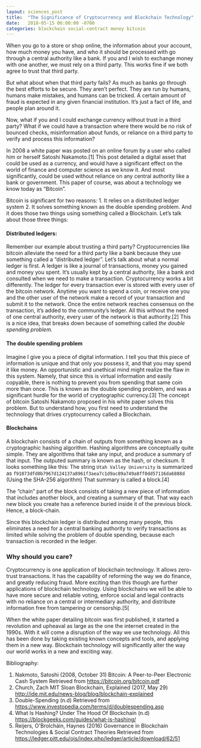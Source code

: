 ```yaml
---
layout: sciences_post
title:  "The Significance of Cryptocurrency and Blockchain Technology"
date:   2018-05-15 06:00:00 -0700
categories: blockchain social-contract money bitcoin
---
```


When you go to a store or shop online, the information about your account, how much money you have, and who it should be processed with go through a central authority like a bank.  If you and I wish to exchange money with one another, we must rely on a third party.  This works fine if we both agree to trust that third party.

But what about when that third party fails?  As much as banks go through the best efforts to be secure.  They aren’t perfect.  They are run by humans, humans make mistakes, and humans can be tricked.  A certain amount of fraud is expected in any given financial institution.  It’s just a fact of life, and people plan around it.

Now, what if you and I could exchange currency without trust in a third party?  What if we could have a transaction where there would be no risk of bounced checks, misinformation about funds, or reliance on a third party to verify and process this information?

In 2008 a white paper was posted on an online forum by a user who called him or herself Satoshi Nakamoto.[1]   This post detailed a digital asset that could be used as a currency, and would have a significant effect on the world of finance and computer science as we know it.  And most significantly, could be used without reliance on any central authority like a bank or government.  This paper of course, was about a technology we know today as “Bitcoin”.

Bitcoin is significant for two reasons:  1. It relies on a distributed ledger system 2. It solves something known as the double spending problem.  And it does those two things using something called a Blockchain.  Let’s talk about those three things:

#### Distributed ledgers:

Remember our example about trusting a third party?  Cryptocurrencies like bitcoin alleviate the need for a third party like a bank because they use something called a “distributed ledger”.  Let’s talk about what a normal ledger is first.  A ledger is like a journal of transactions, money you gained and money you spent.  It’s usually kept by a central authority, like a bank and consulted when we need to make a transaction.   Cryptocurrency works a bit differently.  The ledger for every transaction ever is stored  with every user of the bitcoin network.  Anytime you want to spend a coin, or receive one you and the other user of the network make a record of your transaction and submit it to the network.  Once the entire network reaches consensus on the transaction, it’s added to the community’s ledger.  All this without the need of one central authority, every user of the network is that authority.[2]  This is a nice idea, that breaks down because of something called _the double spending problem._

#### The double spending problem

Imagine I give you a piece of digital information.  I tell you that this piece of information is unique and that only you possess it, and that you may spend it like money.  An opportunistic and unethical mind might realize the flaw in this system.  Namely, that since this is virtual information and easily copyable, there is nothing to prevent you from spending that same coin more than once.  This is known as the double spending problem, and was a significant hurdle for the world of cryptographic currency.[3]  The concept of bitcoin Satoshi Nakamoto proposed in his white paper solves this problem.  But to understand how, you first need to understand the technology that drives cryptocurrency called a Blockchain.

#### Blockchains
A blockchain consists of a chain of outputs from something known as a cryptographic hashing algorithm.  Hashing algorithms are conceptually quite simple.  They are algorithms that take any input, and produce a summary of that input.  The outputed summary is known as the hash, or checksum.  It looks something like this: The string `Utah Valley University` is summarized as `f91073dfd0b7967d124137a8961f3aea7c1d9ac89a749a8ff0dd57116da6888d` (Using the SHA-256 algorithm)  That summary is called a block.[4]

The “chain” part of the block consists of taking a new piece of information that includes another block, and creating a summary of that.  That way each new block you create has a reference buried inside it of the previous block.   Hence, a block-chain.

Since this blockchain ledger is distributed among many people, this eliminates a need for a central banking authority to verify transactions as limited while solving the problem of double spending, because each transaction is recorded in the ledger. 

### Why should you care?
Cryptocurrency is one application of blockchain technology.  It allows zero-trust transactions.  It has the capability of reforming the way we do finance, and greatly reducing fraud.  More exciting than this though are further applications of blockchain technology.   Using blockchains we will be able to have more secure and reliable voting, enforce social and legal contracts with no reliance on a central or intermediary authority, and distribute information free from tampering or censorship.[5[


When the white paper detailing bitcoin was first published, it started a revolution and upheaval as large as the one the internet created in the 1990s.  With it will come a disruption of the way we use technology.  All this has been done by taking existing known concepts and tools, and applying them in a new way.  Blockchain technology will significantly alter the way our world works in a new and exciting way.


Bibliography:
1. Nakmoto, Satoshi (2008, October 31) Bitcoin: A Peer-to-Peer Electronic Cash System Retrieved from https://bitcoin.org/bitcoin.pdf
2. Church, Zach MIT Sloan  Blockchain, Explained (2017, May 29) http://ide.mit.edu/news-blog/blog/blockchain-explained
3. Double-Spending (n.d) Retrieved from https://www.investopedia.com/terms/d/doublespending.asp
4. What Is Hashing? Under The Hood Of Blockchain (n.d) https://blockgeeks.com/guides/what-is-hashing/
5. Reijers, O'Brolcháin, Haynes (2016) Governance in Blockchain Technologies & Social Contract Theories Retrieved from https://ledger.pitt.edu/ojs/index.php/ledger/article/download/62/51



	

